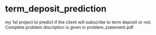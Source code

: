 # term_deposit_prediction
my 1st project  to predict if the client will subscribe to term deposit or not.
Complete problem discription is given in problem_statement.pdf
